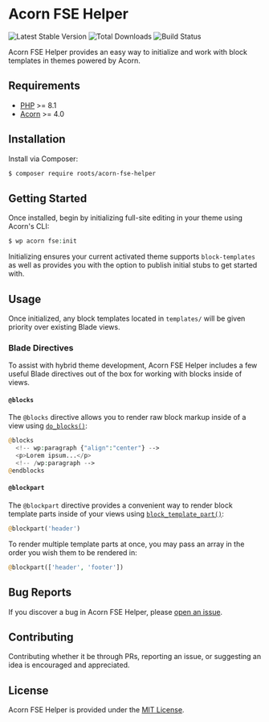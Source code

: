 # Acorn FSE Helper

![Latest Stable Version](https://img.shields.io/packagist/v/roots/acorn-fse-helper.svg?style=flat-square)
![Total Downloads](https://img.shields.io/packagist/dt/roots/acorn-fse-helper.svg?style=flat-square)
![Build Status](https://img.shields.io/github/actions/workflow/status/roots/acorn-fse-helper/main.yml?branch=main&style=flat-square)

Acorn FSE Helper provides an easy way to initialize and work with block templates in themes powered by Acorn.

## Requirements

- [PHP](https://secure.php.net/manual/en/install.php) >= 8.1
- [Acorn](https://github.com/roots/acorn) >= 4.0

## Installation

Install via Composer:

```sh
$ composer require roots/acorn-fse-helper
```

## Getting Started

Once installed, begin by initializing full-site editing in your theme using Acorn's CLI:

```php
$ wp acorn fse:init
```

Initializing ensures your current activated theme supports `block-templates` as well as provides you with the option to publish initial stubs to get started with.

## Usage

Once initialized, any block templates located in `templates/` will be given priority over existing Blade views.

### Blade Directives

To assist with hybrid theme development, Acorn FSE Helper includes a few useful Blade directives out of the box for working with blocks inside of views.

#### `@blocks`

The `@blocks` directive allows you to render raw block markup inside of a view using [`do_blocks()`](https://developer.wordpress.org/reference/functions/do_blocks/):

```php
@blocks
  <!-- wp:paragraph {"align":"center"} -->
  <p>Lorem ipsum...</p>
  <!-- /wp:paragraph -->
@endblocks
```

#### `@blockpart`

The `@blockpart` directive provides a convenient way to render block template parts inside of your views using [`block_template_part()`](https://developer.wordpress.org/reference/functions/block_template_part/):

```php
@blockpart('header')
```

To render multiple template parts at once, you may pass an array in the order you wish them to be rendered in:

```php
@blockpart(['header', 'footer'])
```

## Bug Reports

If you discover a bug in Acorn FSE Helper, please [open an issue](https://github.com/roots/acorn-fse-helper/issues).

## Contributing

Contributing whether it be through PRs, reporting an issue, or suggesting an idea is encouraged and appreciated.

## License

Acorn FSE Helper is provided under the [MIT License](LICENSE.md).
